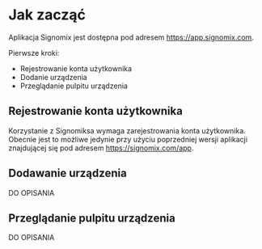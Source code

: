 # Jak zacząć

Aplikacja Signomix jest dostępna pod adresem https://app.signomix.com.

Pierwsze kroki:
- Rejestrowanie konta użytkownika
- Dodanie urządzenia
- Przeglądanie pulpitu urządzenia

## Rejestrowanie konta użytkownika

Korzystanie z Signomiksa wymaga zarejestrowania konta użytkownika. Obecnie jest to możliwe jedynie przy użyciu poprzedniej wersji aplikacji znajdującej się pod adresem https://signomix.com/app.

## Dodawanie urządzenia

DO OPISANIA

## Przeglądanie pulpitu urządzenia

DO OPISANIA
